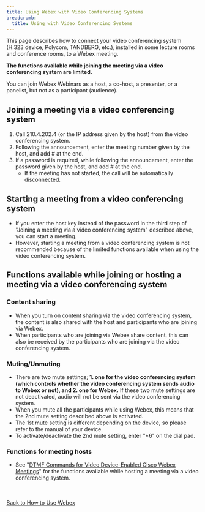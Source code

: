 ```yaml
---
title: Using Webex with Video Conferencing Systems
breadcrumb:
  title: Using with Video Conferencing Systems
---
```


This page describes how to connect your video conferencing system (H.323 device, Polycom, TANDBERG, etc.), installed in some lecture rooms and conference rooms, to a Webex meeting.  

**The functions available while joining the meeting via a video conferencing system are limited.**  

You can join Webex Webinars as a host, a co-host, a presenter, or a panelist, but not as a participant (audience).  

## Joining a meeting via a video conferencing system  

1. Call 210.4.202.4 (or the IP address given by the host) from the video conferencing system.  
1. Following the announcement, enter the meeting number given by the host, and add # at the end.  
1. If a password is required, while following the announcement, enter the password given by the host, and add # at the end.  
   * If the meeting has not started, the call will be automatically disconnected.  


## Starting a meeting from a video conferencing system  

* If you enter the host key instead of the password in the third step of "Joining a meeting via a video conferencing system" described above, you can start a meeting.  
* However, starting a meeting from a video conferencing system is not recommended because of the limited functions available when using the video conferencing system.  


## Functions available while joining or hosting a meeting via a video conferencing system  

### Content sharing  

* When you turn on content sharing via the video conferencing system, the content is also shared with the host and participants who are joining via Webex.  
* When participants who are joining via Webex share content, this can also be received by the participants who are joining via the video conferencing system.  

### Muting/Unmuting  

* There are two mute settings; **1. one for the video conferencing system (which controls whether the video conferencing system sends audio to Webex or not), and 2. one for Webex.** If these two mute settings are not deactivated, audio will not be sent via the video conferencing system.  
* When you mute all the participants while using Webex, this means that the 2nd mute setting described above is activated.  
* The 1st mute setting is different depending on the device, so please refer to the manual of your device.  
* To activate/deactivate the 2nd mute setting, enter "*6" on the dial pad.  

### Functions for meeting hosts  

* See "[DTMF Commands for Video Device-Enabled Cisco Webex Meetings](https://help.webex.com/en-us/article/nli1uz4/)" for the functions available while hosting a meeting via a video conferencing system.  




<br>
<br>
<a href="index" target="_blank">Back to How to Use Webex</a>